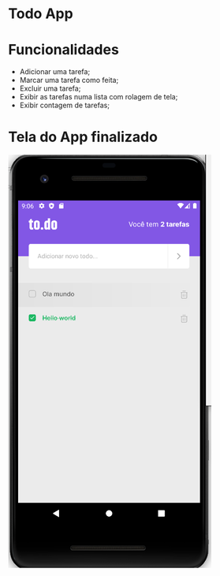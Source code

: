 # Todo App

# Funcionalidades

- Adicionar uma tarefa;
- Marcar uma tarefa como feita;
- Excluir uma tarefa;
- Exibir as tarefas numa lista com rolagem de tela;
- Exibir contagem de tarefas;

# Tela do App finalizado

![alt text](github/app.png)
